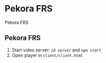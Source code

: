 # Pekora FRS
Pekora FRS
## Pekora FRS
1. Start video server: ``cd server`` and ``npm start``
3. Open player in ``client/client.html``